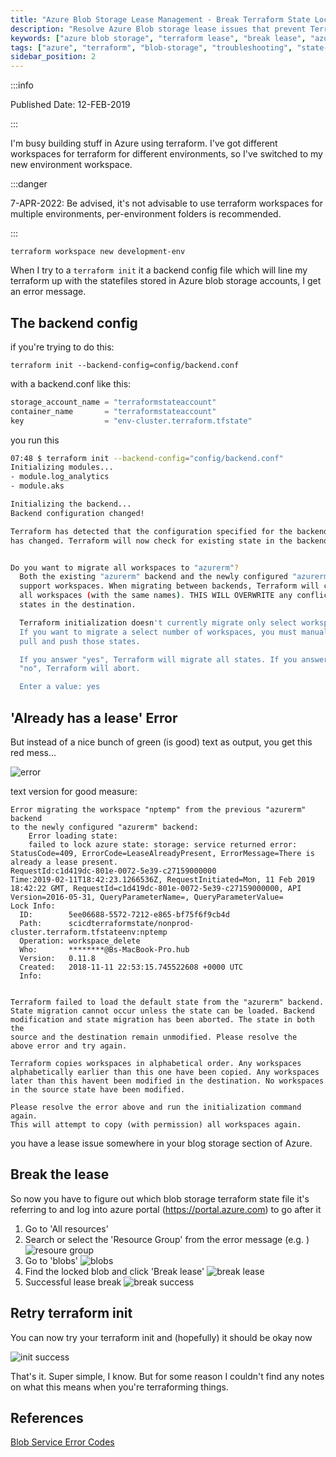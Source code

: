 ```yaml
---
title: "Azure Blob Storage Lease Management - Break Terraform State Lock Issues"
description: "Resolve Azure Blob storage lease issues that prevent Terraform operations. Learn how to break storage leases and recover from locked Terraform state files."
keywords: ["azure blob storage", "terraform lease", "break lease", "azure storage lock", "terraform state lock", "azure troubleshooting"]
tags: ["azure", "terraform", "blob-storage", "troubleshooting", "state-management"]
sidebar_position: 2
---
```


:::info

Published Date: 12-FEB-2019

:::

I'm busy building stuff in Azure using terraform. I've got different workspaces for terraform for different environments, so I've switched to my new environment workspace.

:::danger

7-APR-2022: Be advised, it's not advisable to use terraform workspaces for multiple environments, per-environment folders is recommended.

:::

`terraform workspace new development-env`

When I try to a `terraform init` it a backend config file which will line my terraform up with the statefiles stored in Azure blob storage accounts, I get an error message.

## The backend config

if you're trying to do this:

`terraform init --backend-config=config/backend.conf`

with a backend.conf like this:

```terraform
storage_account_name = "terraformstateaccount"
container_name       = "terraformstateaccount"
key                  = "env-cluster.terraform.tfstate"
```

you run this

```bash
07:48 $ terraform init --backend-config="config/backend.conf"
Initializing modules...
- module.log_analytics
- module.aks

Initializing the backend...
Backend configuration changed!

Terraform has detected that the configuration specified for the backend
has changed. Terraform will now check for existing state in the backends.


Do you want to migrate all workspaces to "azurerm"?
  Both the existing "azurerm" backend and the newly configured "azurerm" backend
  support workspaces. When migrating between backends, Terraform will copy
  all workspaces (with the same names). THIS WILL OVERWRITE any conflicting
  states in the destination.

  Terraform initialization doesn't currently migrate only select workspaces.
  If you want to migrate a select number of workspaces, you must manually
  pull and push those states.

  If you answer "yes", Terraform will migrate all states. If you answer
  "no", Terraform will abort.

  Enter a value: yes
```

## 'Already has a lease' Error

But instead of a nice bunch of green (is good) text as output, you get this red mess...

![error](/img/azurebreaklease-error.png)

text version for good measure:

```text
Error migrating the workspace "nptemp" from the previous "azurerm" backend
to the newly configured "azurerm" backend:
    Error loading state:
    failed to lock azure state: storage: service returned error: StatusCode=409, ErrorCode=LeaseAlreadyPresent, ErrorMessage=There is already a lease present.
RequestId:c1d419dc-801e-0072-5e39-c27159000000
Time:2019-02-11T18:42:23.1266536Z, RequestInitiated=Mon, 11 Feb 2019 18:42:22 GMT, RequestId=c1d419dc-801e-0072-5e39-c27159000000, API Version=2016-05-31, QueryParameterName=, QueryParameterValue=
Lock Info:
  ID:        5ee06688-5572-7212-e865-bf75f6f9cb4d
  Path:      scicdterraformstate/nonprod-cluster.terraform.tfstateenv:nptemp
  Operation: workspace_delete
  Who:       ********@Bs-MacBook-Pro.hub
  Version:   0.11.8
  Created:   2018-11-11 22:53:15.745522608 +0000 UTC
  Info:      


Terraform failed to load the default state from the "azurerm" backend.
State migration cannot occur unless the state can be loaded. Backend
modification and state migration has been aborted. The state in both the
source and the destination remain unmodified. Please resolve the
above error and try again.

Terraform copies workspaces in alphabetical order. Any workspaces
alphabetically earlier than this one have been copied. Any workspaces
later than this havent been modified in the destination. No workspaces
in the source state have been modified.

Please resolve the error above and run the initialization command again.
This will attempt to copy (with permission) all workspaces again.
```

you have a lease issue somewhere in your blog storage section of Azure.

## Break the lease

So now you have to figure out which blob storage terraform state file it's referring to and log into azure portal (https://portal.azure.com) to go after it

1. Go to 'All resources'
2. Search or select the 'Resource Group' from the error message (e.g. )
![resoure group](/img/azurebreaklease-resource_group.png)
3. Go to 'blobs'
![blobs](/img/azurebreaklease-blobs.png)
4. Find the locked blob and click 'Break lease'
![break lease](/img/azurebreaklease-break_lease.png)
5. Successful lease break
![break success](/img/azurebreaklease-break_success.png)

## Retry terraform init
You can now try your terraform init and (hopefully) it should be okay now

![init success](/img/azurebreaklease-init_success.png)

That's it. Super simple, I know. But for some reason I couldn't find any notes on what this means when you're terraforming things.

## References

[Blob Service Error Codes](https://docs.microsoft.com/en-us/rest/api/storageservices/blob-service-error-codes)
